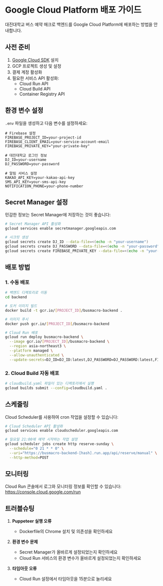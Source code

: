# Google Cloud Platform 배포 가이드

대진대학교 버스 예약 매크로 백엔드를 Google Cloud Platform에 배포하는 방법을 안내합니다.

## 사전 준비

1. [Google Cloud SDK](https://cloud.google.com/sdk/docs/install) 설치
2. GCP 프로젝트 생성 및 설정
3. 결제 계정 활성화
4. 필요한 서비스 API 활성화:
   - Cloud Run API
   - Cloud Build API
   - Container Registry API

## 환경 변수 설정

`.env` 파일을 생성하고 다음 변수를 설정하세요:

```
# Firebase 설정
FIREBASE_PROJECT_ID=your-project-id
FIREBASE_CLIENT_EMAIL=your-service-account-email
FIREBASE_PRIVATE_KEY="your-private-key"

# 대진대학교 로그인 정보
DJ_ID=your-username
DJ_PASSWORD=your-password

# 알림 서비스 설정
KAKAO_API_KEY=your-kakao-api-key
SMS_API_KEY=your-sms-api-key
NOTIFICATION_PHONE=your-phone-number
```

## Secret Manager 설정

민감한 정보는 Secret Manager에 저장하는 것이 좋습니다:

```bash
# Secret Manager API 활성화
gcloud services enable secretmanager.googleapis.com

# 시크릿 생성
gcloud secrets create DJ_ID --data-file=<(echo -n "your-username")
gcloud secrets create DJ_PASSWORD --data-file=<(echo -n "your-password")
gcloud secrets create FIREBASE_PRIVATE_KEY --data-file=<(echo -n "your-private-key")
```

## 배포 방법

### 1. 수동 배포

```bash
# 백엔드 디렉토리로 이동
cd backend

# 도커 이미지 빌드
docker build -t gcr.io/[PROJECT_ID]/busmacro-backend .

# 이미지 푸시
docker push gcr.io/[PROJECT_ID]/busmacro-backend

# Cloud Run 배포
gcloud run deploy busmacro-backend \
  --image gcr.io/[PROJECT_ID]/busmacro-backend \
  --region asia-northeast3 \
  --platform managed \
  --allow-unauthenticated \
  --update-secrets=DJ_ID=DJ_ID:latest,DJ_PASSWORD=DJ_PASSWORD:latest,FIREBASE_PRIVATE_KEY=FIREBASE_PRIVATE_KEY:latest
```

### 2. Cloud Build 자동 배포

```bash
# cloudbuild.yaml 파일이 있는 디렉토리에서 실행
gcloud builds submit --config=cloudbuild.yaml .
```

## 스케줄링

Cloud Scheduler를 사용하여 cron 작업을 설정할 수 있습니다:

```bash
# Cloud Scheduler API 활성화
gcloud services enable cloudscheduler.googleapis.com

# 일요일 21:00에 예약 시작하는 작업 설정
gcloud scheduler jobs create http reserve-sunday \
  --schedule="0 21 * * 0" \
  --uri="https://busmacro-backend-[hash].run.app/api/reserve/manual" \
  --http-method=POST
```

## 모니터링

Cloud Run 콘솔에서 로그와 모니터링 정보를 확인할 수 있습니다:
https://console.cloud.google.com/run

## 트러블슈팅

1. **Puppeteer 실행 오류**
   - Dockerfile의 Chrome 설치 및 의존성을 확인하세요

2. **환경 변수 문제**
   - Secret Manager가 올바르게 설정되었는지 확인하세요
   - Cloud Run 서비스의 환경 변수가 올바르게 설정되었는지 확인하세요

3. **타임아웃 오류**
   - Cloud Run 설정에서 타임아웃을 15분으로 늘리세요 